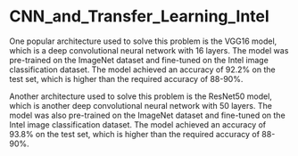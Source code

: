 # CNN_and_Transfer_Learning_Intel

One popular architecture used to solve this problem is the VGG16 model, which is a deep convolutional neural network with 16 layers. The model was pre-trained on the ImageNet dataset and fine-tuned on the Intel image classification dataset. The model achieved an accuracy of 92.2% on the test set, which is higher than the required accuracy of 88-90%.

Another architecture used to solve this problem is the ResNet50 model, which is another deep convolutional neural network with 50 layers. The model was also pre-trained on the ImageNet dataset and fine-tuned on the Intel image classification dataset. The model achieved an accuracy of 93.8% on the test set, which is higher than the required accuracy of 88-90%.
